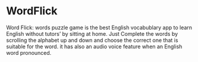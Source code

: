 # WordFlick
Word Flick: words puzzle game is the best English vocabublary app to learn English without tutors’ by sitting at home. Just Complete the words by scrolling the alphabet up and down and choose the correct one that is suitable for the word. it has also an audio voice feature when an English word pronounced.

